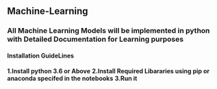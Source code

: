 ## Machine-Learning

### All Machine Learning Models will be implemented in python with Detailed Documentation for Learning purposes

#### Installation GuideLines

  **1.Install python 3.6 or Above**
  **2.Install Required Libararies using pip or anaconda specifed in the notebooks**
  **3.Run it**
